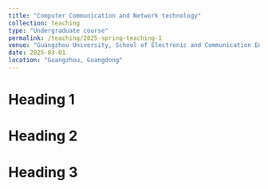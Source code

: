 ```yaml
---
title: "Computer Communication and Network technology"
collection: teaching
type: "Undergraduate course"
permalink: /teaching/2025-spring-teaching-1
venue: "Guangzhou University, School of Electronic and Communication Engineering"
date: 2025-03-01
location: "Guangzhou, Guangdong"
---
```


Heading 1
======

Heading 2
======

Heading 3
======
